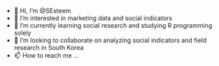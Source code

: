 - 👋 Hi, I’m @SEsteem
- 👀 I’m interested in marketing data and social indicators
- 🌱 I’m currently learning social research and studying R programming solely
- 💞️ I’m looking to collaborate on analyzing social indicators and field research in South Korea
- 📫 How to reach me ...

<!---
SEsteem/SEsteem is a ✨ special ✨ repository because its `README.md` (this file) appears on your GitHub profile.
You can click the Preview link to take a look at your changes.
--->
